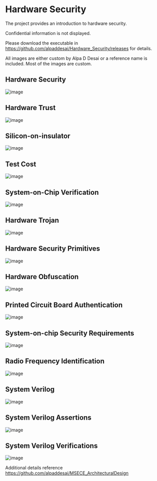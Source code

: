 
# Hardware Security

The project provides an introduction to hardware security.

Confidential information is not displayed. 

Please download the executable in https://github.com/alpaddesai/Hardware_Security/releases for details. 

All images are either custom by Alpa D Desai or a reference name is included. Most of the images are custom.


## Hardware Security 
![image](HardwareSecurity.png)

## Hardware Trust
![image](HardwareTrust.png)

## Silicon-on-insulator
![image](Silicon-on-insulator.png)

## Test Cost
![image](TestCost.png)

## System-on-Chip Verification 
![image](SoCVerification.png)

## Hardware Trojan
![image](HardwareTrojan.png)

## Hardware Security Primitives
![image](HardwareSecurityPrimitives.png)

## Hardware Obfuscation
![image](HardwareObfuscation.png)

## Printed Circuit Board Authentication
![image](PCBAuthentication.png)

## System-on-chip Security Requirements
![image](SoCSecurityRequirements.png)

## Radio Frequency Identification
![image](RFID.png)

## System Verilog
![image](HardentStudentCertificate.png)

## System Verilog Assertions
![image](SystemVerilogAssertions.png)

## System Verilog Verifications
![image](SystemVerilogCertificate.jpg)

Additional details reference https://github.com/alpaddesai/MSECE_ArchitecturalDesign

